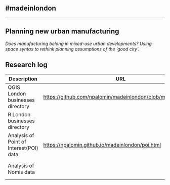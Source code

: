 ## #madeinlondon
---
## Planning new urban manufacturing

*Does manufacturing belong in mixed-use urban developments? Using
space syntax to rethink planning assumptions of the ‘good city'.*

## Research log

|Description   |URL   |Date |
|---|---|---|
|QGIS London businesses directory |https://github.com/npalomin/madeinlondon/blob/master/AUX.md |15-10-18 |
|R London businesses directory |  |15-10-18 |
|Analysis of Point of Interest(POI) data |https://npalomin.github.io/madeinlondon/poi.html |28-10-18 |
|Analysis of Nomis data |         |29-10-18 |



